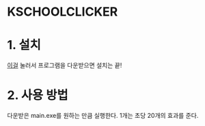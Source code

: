 # KSCHOOLCLICKER

# 1. 설치
[이걸](https://github.com/Oein/KSCHOOLCLICKER/raw/main/main.exe) 눌러서 프로그램을 다운받으면 설치는 끝!

# 2. 사용 방법
다운받은 main.exe를 원하는 만큼 실행한다.
1개는 초당 20개의 효과를 준다.
